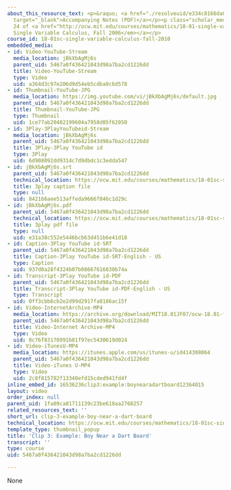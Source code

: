 ```yaml
---
about_this_resource_text: <p>&raquo; <a href="./resolveuid/e334c8166da0d389882d6dfbc4558477"
  target="_blank">Accompanying Notes (PDF)</a></p><p class="scholar_medsm">From Lecture
  24 of <a href="http://ocw.mit.edu/courses/mathematics/18-01-single-variable-calculus-fall-2006/video-lectures/"><em>18.01
  Single Variable Calculus, Fall 2006</em></a></p>
course_id: 18-01sc-single-variable-calculus-fall-2010
embedded_media:
- id: Video-YouTube-Stream
  media_location: jBkXbAgMj6s
  parent_uid: 5467a0f436421043d98a7ba2cd1226dd
  title: Video-YouTube-Stream
  type: Video
  uid: a364d3c97e206d9d54eb5cdba9c6d578
- id: Thumbnail-YouTube-JPG
  media_location: https://img.youtube.com/vi/jBkXbAgMj6s/default.jpg
  parent_uid: 5467a0f436421043d98a7ba2cd1226dd
  title: Thumbnail-YouTube-JPG
  type: Thumbnail
  uid: 1ce77ab20402199604a7958d05f62050
- id: 3Play-3PlayYouTubeid-Stream
  media_location: jBkXbAgMj6s
  parent_uid: 5467a0f436421043d98a7ba2cd1226dd
  title: 3Play-3Play YouTube id
  type: 3Play
  uid: 6d908092dd9314c7d9dbdc1c3edda547
- id: jBkXbAgMj6s.srt
  parent_uid: 5467a0f436421043d98a7ba2cd1226dd
  technical_location: https://ocw.mit.edu/courses/mathematics/18-01sc-single-variable-calculus-fall-2010/unit-3-the-definite-integral-and-its-applications/part-c-average-value-probability-and-numerical-integration/session-62-integrals-and-probability/clip-3-example-boy-near-a-dart-board/jBkXbAgMj6s.srt
  title: 3play caption file
  type: null
  uid: 842166aee513affeda9666f846c1d29c
- id: jBkXbAgMj6s.pdf
  parent_uid: 5467a0f436421043d98a7ba2cd1226dd
  technical_location: https://ocw.mit.edu/courses/mathematics/18-01sc-single-variable-calculus-fall-2010/unit-3-the-definite-integral-and-its-applications/part-c-average-value-probability-and-numerical-integration/session-62-integrals-and-probability/clip-3-example-boy-near-a-dart-board/jBkXbAgMj6s.pdf
  title: 3play pdf file
  type: null
  uid: e31a38c552e5446bcb63d451b6e41d18
- id: Caption-3Play YouTube id-SRT
  parent_uid: 5467a0f436421043d98a7ba2cd1226dd
  title: Caption-3Play YouTube id-SRT-English - US
  type: Caption
  uid: 937d0a28f4324b07b08667616030b74a
- id: Transcript-3Play YouTube id-PDF
  parent_uid: 5467a0f436421043d98a7ba2cd1226dd
  title: Transcript-3Play YouTube id-PDF-English - US
  type: Transcript
  uid: 0ff3cbb6cb2e2d99d2917fa0186ac15f
- id: Video-InternetArchive-MP4
  media_location: https://archive.org/download/MIT18.01JF07/ocw-18.01-f07-lec24_300k.mp4
  parent_uid: 5467a0f436421043d98a7ba2cd1226dd
  title: Video-Internet Archive-MP4
  type: Video
  uid: 0c76f83170991b81f97ec5430619d024
- id: Video-iTunesU-MP4
  media_location: https://itunes.apple.com/us/itunes-u/id414308064
  parent_uid: 5467a0f436421043d98a7ba2cd1226dd
  title: Video-iTunes U-MP4
  type: Video
  uid: 2c8f815782f13340efd15cded941fd4f
inline_embed_id: 16536236clip3:example:boynearadartboard12364015
layout: video
order_index: null
parent_uid: 1fa09ca81711139c23be618aa2768257
related_resources_text: ''
short_url: clip-3-example-boy-near-a-dart-board
technical_location: https://ocw.mit.edu/courses/mathematics/18-01sc-single-variable-calculus-fall-2010/unit-3-the-definite-integral-and-its-applications/part-c-average-value-probability-and-numerical-integration/session-62-integrals-and-probability/clip-3-example-boy-near-a-dart-board
template_type: thumbnail_popup
title: 'Clip 3: Example: Boy Near a Dart Board'
transcript: ''
type: course
uid: 5467a0f436421043d98a7ba2cd1226dd

---
```

None